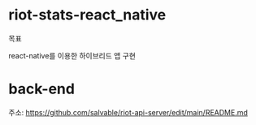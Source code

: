 # riot-stats-react_native

목표 

react-native를 이용한 하이브리드 앱 구현

# back-end

주소: https://github.com/salvable/riot-api-server/edit/main/README.md


